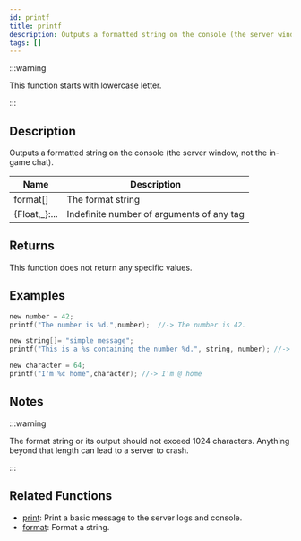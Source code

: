 ```yaml
---
id: printf
title: printf
description: Outputs a formatted string on the console (the server window, not the in-game chat).
tags: []
---
```


:::warning

This function starts with lowercase letter.

:::

## Description

Outputs a formatted string on the console (the server window, not the in-game chat).

| Name           | Description                               |
| -------------- | ----------------------------------------- |
| format[]       | The format string                         |
| {Float,\_}:... | Indefinite number of arguments of any tag |

## Returns

This function does not return any specific values.

## Examples

```c
new number = 42;
printf("The number is %d.",number);  //-> The number is 42.

new string[]= "simple message";
printf("This is a %s containing the number %d.", string, number); //-> This is a simple message containing the number 42.

new character = 64;
printf("I'm %c home",character); //-> I'm @ home
```

## Notes

:::warning

The format string or its output should not exceed 1024 characters. Anything beyond that length can lead to a server to crash.

:::

## Related Functions

- [print](../functions/print.md): Print a basic message to the server logs and console.
- [format](../functions/format.md): Format a string.
